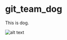 # git_team_dog

This is dog.

![alt text](https://www.cesarsway.com/sites/newcesarsway/files/styles/large_article_preview/public/Natural-Dog-Law-2-To-dogs%2C-energy-is-everything.jpg?itok=Z-ujUOUr)
